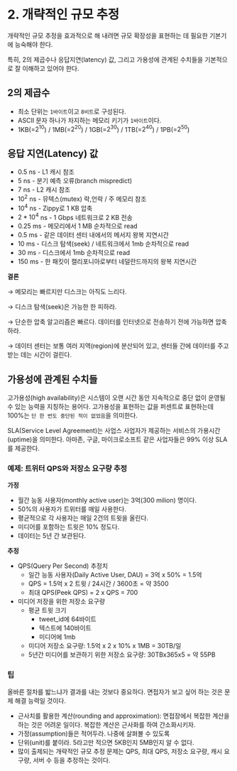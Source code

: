 # 2. 개략적인 규모 추정

개략적인 규모 추정을 효과적으로 해 내려면 규모 확장성을 표현하는 데 필요한 기본기에 능숙해야 한다.

특히, 2의 제곱수나 응답지연(latency) 값, 그리고 가용성에 관계된 수치들을 기본적으로 잘 이해하고 있어야 한다.

## 2의 제곱수

- 최소 단위는 `1바이트`이고 `8비트`로 구성된다.
- ASCII 문자 하나가 차지하는 메모리 키기가 `1바이트`이다.
- 1KB(=$2^{10}$) / 1MB(=$2^{20}$) / 1GB(=$2^{30}$) / 1TB(=$2^{40}$) / 1PB(=$2^{50}$)

## 응답 지연(Latency) 값

- 0.5 ns - L1 캐시 참조
- 5 ns - 분기 예측 오류(branch mispredict)
- 7 ns - L2 캐시 참조
- $10^2$ ns - 뮤텍스(mutex) 락,언락 / 주 메모리 참조
- $10^4$ ns - Zippy로 1 KB 압축
- $2 * 10^4$ ns - 1 Gbps 네트워크로 2 KB 전송
- 0.25 ms - 메모리에서 1 MB 순차적으로 read
- 0.5 ms - 같은 데이터 센터 내에서의 메서지 왕복 지연시간
- 10 ms - 디스크 탐색(seek) / 네트워크에서 1mb 순차적으로 read
- 30 ms - 디스크에서 1mb 순차적으로 read
- 150 ms - 한 패킷이 캘리포니아로부터 네덜란드까지의 왕복 지연시간

**결론**

→ 메모리는 빠르지만 디스크는 아직도 느리다.

→ 디스크 탐색(seek)은 가능한 한 피하라.

→ 단순한 압축 알고리즘은 빠르다. 데이터를 인터넷으로 전송하기 전에 가능하면 압축하라.

→ 데이터 센터는 보통 여러 지역(region)에 분산되어 있고, 센터들 간에 데이터를 주고받는 데는 시간이 걸린다.

## 가용성에 관계된 수치들

고가용성(high availability)은 시스템이 오랜 시간 동안 지속적으로 중단 없이 운영될 수 있는 능력을 지칭하는 용어다. 고가용성을 표현하는 값을 퍼센트로 표현하는데 100%는 `단 한 번도 중단된 적이 없었음`을 의미한다.

SLA(Service Level Agreement)는 사업스 사업자가 제공하는 서비스의 가용시간(uptime)을 의미한다. 아마존, 구글, 마이크로소프트 같은 사업자들은 99% 이상 SLA를 제공한다.

### 예제: 트위터 QPS와 저장소 요구량 추정

**가정**

- 월간 능동 사용자(monthly active user)는 3억(300 milion) 명이다.
- 50%의 사용자가 트위터를 매일 사용한다.
- 평균적으로 각 사용자는 매일 2건의 트윗을 올린다.
- 미디어를 포함하는 트윗은 10% 정도다.
- 데이터는 5년 간 보관된다.

**추정**

- QPS(Query Per Second) 추정치
    - 일간 능동 사용자(Daily Active User, DAU) = 3억 x 50% = 1.5억
    - QPS = 1.5억 x 2 트윗 / 24시간 / 3600초 = 약 3500
    - 최대 QPS(Peek QPS) = 2 x QPS = 700
- 미디어 저장을 위한 저장소 요구량
    - 평균 트윗 크기
        - tweet_id에 64바이트
        - 텍스트에 140바이트
        - 미디어에 1mb
    - 미디어 저장소 요구량: 1.5억 x 2 x 10% x 1MB = 30TB/일
    - 5년간 미디어를 보관하기 위한 저장소 요구량: 30TBx365x5 = 약 55PB

### 팁

올바른 절차를 밟느냐가 결과를 내는 것보다 중요하다. 면접자가 보고 싶어 하는 것은 문제 해결 능력일 것이다.

- 근사치를 활용한 계산(rounding and approximation): 면접장에서 복잡한 계산을 하는 것은 어려운 일이다. 복잡한 계산은 근사화를 하여 간소화시키자.
- 가정(assumption)들은 적어두라. 나중에 살펴볼 수 있도록
- 단위(unit)를 붙이라. 5라고만 적으면 5KB인지 5MB인지 알 수 없다.
- 많이 출제되는 개략적인 규모 추정 문제는 QPS, 최대 QPS, 저장소 요구량, 캐시 요구량, 서버 수 등을 추정하는 것이다.
